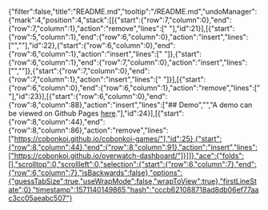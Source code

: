 {"filter":false,"title":"README.md","tooltip":"/README.md","undoManager":{"mark":4,"position":4,"stack":[[{"start":{"row":7,"column":0},"end":{"row":7,"column":1},"action":"remove","lines":[" "],"id":21}],[{"start":{"row":5,"column":1},"end":{"row":6,"column":0},"action":"insert","lines":["",""],"id":22},{"start":{"row":6,"column":0},"end":{"row":6,"column":1},"action":"insert","lines":[" "]},{"start":{"row":6,"column":1},"end":{"row":7,"column":0},"action":"insert","lines":["",""]},{"start":{"row":7,"column":0},"end":{"row":7,"column":1},"action":"insert","lines":[" "]}],[{"start":{"row":6,"column":0},"end":{"row":6,"column":1},"action":"remove","lines":[" "],"id":23}],[{"start":{"row":6,"column":0},"end":{"row":8,"column":88},"action":"insert","lines":["## Demo","","A demo can be viewed on Github Pages [here](https://cobonkoi.github.io/cobonkoi-games/)."],"id":24}],[{"start":{"row":8,"column":44},"end":{"row":8,"column":86},"action":"remove","lines":["https://cobonkoi.github.io/cobonkoi-games/"],"id":25},{"start":{"row":8,"column":44},"end":{"row":8,"column":91},"action":"insert","lines":["https://cobonkoi.github.io/overwatch-dashboard/"]}]]},"ace":{"folds":[],"scrolltop":0,"scrollleft":0,"selection":{"start":{"row":6,"column":7},"end":{"row":6,"column":7},"isBackwards":false},"options":{"guessTabSize":true,"useWrapMode":false,"wrapToView":true},"firstLineState":0},"timestamp":1571140149865,"hash":"cccb621088718ad8db06ef77aac3cc05aeabc507"}